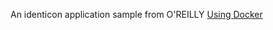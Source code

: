 An identicon application sample from O'REILLY [Using Docker](http://shop.oreilly.com/product/0636920035671.do)
